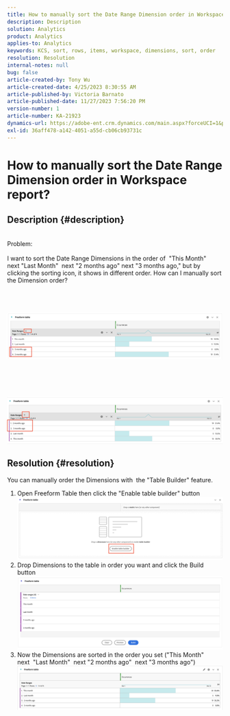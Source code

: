 ```yaml
---
title: How to manually sort the Date Range Dimension order in Workspace report?
description: Description
solution: Analytics
product: Analytics
applies-to: Analytics
keywords: KCS, sort, rows, items, workspace, dimensions, sort, order
resolution: Resolution
internal-notes: null
bug: false
article-created-by: Tony Wu
article-created-date: 4/25/2023 8:30:55 AM
article-published-by: Victoria Barnato
article-published-date: 11/27/2023 7:56:20 PM
version-number: 1
article-number: KA-21923
dynamics-url: https://adobe-ent.crm.dynamics.com/main.aspx?forceUCI=1&pagetype=entityrecord&etn=knowledgearticle&id=9a23827a-43e3-ed11-a7c7-6045bd006239
exl-id: 36aff478-a142-4051-a55d-cb06cb93731c
---
```

# How to manually sort the Date Range Dimension order in Workspace report?

## Description {#description}

<br>Problem:
<br> 
<br>I want to sort the Date Range Dimensions in the order of  "This Month" next "Last Month"  next "2 months ago" next "3 months ago," but by clicking the sorting icon, it shows in different order. How can I manually sort the Dimension order?<br><br>
<br> <br><br>![](assets/___ce72c3cd-43e3-ed11-a7c7-6045bd006239___.png)<br><br> <br><br> <br><br>![](assets/___1927bed3-43e3-ed11-a7c7-6045bd006239___.png)<br>

## Resolution {#resolution}


You can manually order the Dimensions with  the "Table Builder" feature.



1. Open Freeform Table then click the "Enable table builder" button ![](assets/d4eda136-2fcd-ed11-b597-6045bd006793.png)
2. Drop Dimensions to the table in order you want and click the Build button![](assets/69497031-30cd-ed11-b597-6045bd006793.png)
3. Now the Dimensions are sorted in the order you set ("This Month" next  "Last Month"  next "2 months ago"  next "3 months ago")![](assets/efb1744a-30cd-ed11-b597-6045bd006793.png)
